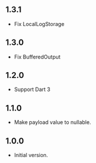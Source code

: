 ## 1.3.1

- Fix LocalLogStorage

## 1.3.0

- Fix BufferedOutput

## 1.2.0

- Support Dart 3

## 1.1.0

- Make payload value to nullable.

## 1.0.0

- Initial version.
